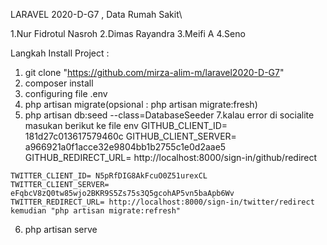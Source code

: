 LARAVEL 2020-D-G7 , Data Rumah Sakit\


1.Nur Fidrotul Nasroh 
2.Dimas Rayandra
3.Meifi A 
4.Seno 

Langkah Install Project :

  1. git clone "https://github.com/mirza-alim-m/laravel2020-D-G7"
  2. composer install
  3. configuring file .env
  4. php artisan migrate(opsional : php artisan migrate:fresh)
  5. php artisan db:seed --class=DatabaseSeeder
  7.kalau error di socialite masukan berikut ke file env
    GITHUB_CLIENT_ID= 181d27c013617579460c
    GITHUB_CLIENT_SERVER= a966921a0f1acce32e9804bb1b2755c1e0d2aae5
    GITHUB_REDIRECT_URL= http://localhost:8000/sign-in/github/redirect

    TWITTER_CLIENT_ID= N5pRfDIG8AkFcuO0Z51urexCL
    TWITTER_CLIENT_SERVER= eFqbcV8zQ0tw85wjo2BKR9S5Zs75s3Q5gcohAP5vn5baApb6Wv
    TWITTER_REDIRECT_URL= http://localhost:8000/sign-in/twitter/redirect 
    kemudian "php artisan migrate:refresh" 
  6. php artisan serve

